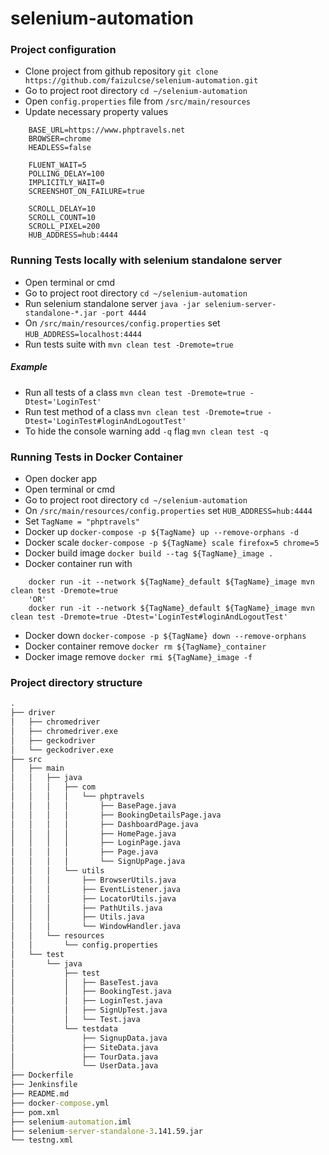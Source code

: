 # selenium-automation
### Project configuration
- Clone project from github repository `git clone https://github.com/faizulcse/selenium-automation.git`
- Go to project root directory `cd ~/selenium-automation`
- Open `config.properties` file from `/src/main/resources`
- Update necessary property values
```properties
    BASE_URL=https://www.phptravels.net
    BROWSER=chrome
    HEADLESS=false
    
    FLUENT_WAIT=5
    POLLING_DELAY=100
    IMPLICITLY_WAIT=0
    SCREENSHOT_ON_FAILURE=true
    
    SCROLL_DELAY=10
    SCROLL_COUNT=10
    SCROLL_PIXEL=200
    HUB_ADDRESS=hub:4444
```
### Running Tests locally with selenium standalone server
- Open terminal or cmd
- Go to project root directory `cd ~/selenium-automation`
- Run selenium standalone server `java -jar selenium-server-standalone-*.jar -port 4444`
- On `/src/main/resources/config.properties` set `HUB_ADDRESS=localhost:4444`
- Run tests suite with `mvn clean test -Dremote=true`
##### Example
- Run all tests of a class `mvn clean test -Dremote=true -Dtest='LoginTest'`
- Run test method of a class `mvn clean test -Dremote=true -Dtest='LoginTest#loginAndLogoutTest'`
- To hide the console warning add `-q` flag `mvn clean test -q`

### Running Tests in Docker Container
- Open docker app
- Open terminal or cmd
- Go to project root directory `cd ~/selenium-automation`
- On `/src/main/resources/config.properties` set `HUB_ADDRESS=hub:4444`
- Set `TagName = "phptravels"`
- Docker up `docker-compose -p ${TagName} up --remove-orphans -d`
- Docker scale `docker-compose -p ${TagName} scale firefox=5 chrome=5`
- Docker build image `docker build --tag ${TagName}_image .`
- Docker container run with
```commandline
    docker run -it --network ${TagName}_default ${TagName}_image mvn clean test -Dremote=true
    'OR'
    docker run -it --network ${TagName}_default ${TagName}_image mvn clean test -Dremote=true -Dtest='LoginTest#loginAndLogoutTest'
```
- Docker down `docker-compose -p ${TagName} down --remove-orphans`
- Docker container remove `docker rm ${TagName}_container`
- Docker image remove `docker rmi ${TagName}_image -f`

### Project directory structure
```cmd
.
├── driver
│   ├── chromedriver
│   ├── chromedriver.exe
│   ├── geckodriver
│   └── geckodriver.exe
├── src
│   ├── main
│   │   ├── java
│   │   │   ├── com
│   │   │   │   └── phptravels
│   │   │   │       ├── BasePage.java
│   │   │   │       ├── BookingDetailsPage.java
│   │   │   │       ├── DashboardPage.java
│   │   │   │       ├── HomePage.java
│   │   │   │       ├── LoginPage.java
│   │   │   │       ├── Page.java
│   │   │   │       └── SignUpPage.java
│   │   │   └── utils
│   │   │       ├── BrowserUtils.java
│   │   │       ├── EventListener.java
│   │   │       ├── LocatorUtils.java
│   │   │       ├── PathUtils.java
│   │   │       ├── Utils.java
│   │   │       └── WindowHandler.java
│   │   └── resources
│   │       └── config.properties
│   └── test
│       └── java
│           ├── test
│           │   ├── BaseTest.java
│           │   ├── BookingTest.java
│           │   ├── LoginTest.java
│           │   ├── SignUpTest.java
│           │   └── Test.java
│           └── testdata
│               ├── SignupData.java
│               ├── SiteData.java
│               ├── TourData.java
│               └── UserData.java
├── Dockerfile
├── Jenkinsfile
├── README.md
├── docker-compose.yml
├── pom.xml
├── selenium-automation.iml
├── selenium-server-standalone-3.141.59.jar
└── testng.xml
```
